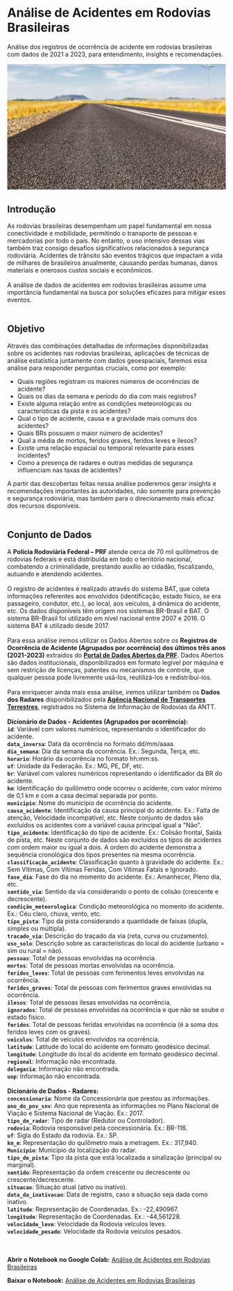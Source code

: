 # Análise de Acidentes em Rodovias Brasileiras
Análise dos registros de ocorrência de acidente em rodovias brasileiras com dados de 2021 a 2023, para entendimento, insights e recomendações. 

![imagem_estrada](https://github.com/wagnermoraesjr/Analise_de_Acidentes_em_Rodovias_Brasileiras/blob/main/foto-da-estrada-de-asfalto.jpg)

## **Introdução**

As rodovias brasileiras desempenham um papel fundamental em nossa conectividade e mobilidade, permitindo o transporte de pessoas e mercadorias por todo o país. No entanto, o uso intensivo dessas vias também traz consigo desafios significativos relacionados à segurança rodoviária. Acidentes de trânsito são eventos trágicos que impactam a vida de milhares de brasileiros anualmente, causando perdas humanas, danos materiais e onerosos custos sociais e econômicos.
<br><br>
A análise de dados de acidentes em rodovias brasileiras assume uma importância fundamental na busca por soluções eficazes para mitigar esses eventos.
<br><br>

## **Objetivo**

Através das combinações detalhadas de informações disponibilizadas sobre os acidentes nas rodovias brasileiras, aplicações de técnicas de análise estatística juntamente com dados geoespaciais, faremos essa análise para responder perguntas cruciais, como por exemplo:
- Quais regiões registram os maiores números de ocorrências de acidente?
- Quais os dias da semana e período do dia com mais registros?
- Existe alguma relação entre as condições meteorológicas ou caracteristicas da pista e os acidentes?
- Qual o tipo de acidente, causa e a gravidade mais comuns dos acidentes?
- Quais BRs possuem o maior número de acidentes?
- Qual a média de mortos, feridos graves, feridos leves e ilesos?
- Existe uma relação espacial ou temporal relevante para esses incidentes?
- Como a presença de radares e outras medidas de segurança influenciam nas taxas de acidentes?

A partir das descobertas feitas nessa análise poderemos gerar insights e recomendações importantes às autoridades, não somente para prevenção e segurança rodoviária, mas também para o direcionamento mais eficaz dos recursos disponíveis.
<br><br>

## **Conjunto de Dados**

A **Polícia Rodoviária Federal – PRF** atende cerca de 70 mil quilômetros de rodovias federais e está distribuída em todo o território nacional, combatendo a criminalidade, prestando auxílio ao cidadão, fiscalizando, autuando e atendendo acidentes.
<br><br>
O registro de acidentes é realizado através do sistema BAT, que coleta informações referentes aos envolvidos (identificação, estado físico, se era passageiro, condutor, etc.), ao local, aos veículos, à dinâmica do acidente, etc. Os dados disponíveis têm origem nos sistemas BR-Brasil e BAT. O sistema BR-Brasil foi utilizado em nível nacional entre 2007 e 2016. O sistema BAT é utilizado desde 2017.
<br><br>
Para essa análise iremos utilizar os Dados Abertos sobre os **Registros de Ocorrência de Acidente (Agrupados por ocorrência) dos últimos três anos (2021-2023)** extraídos do **[Portal de Dados Abertos da PRF](https://www.gov.br/prf/pt-br/acesso-a-informacao/dados-abertos/dados-abertos-da-prf)**. Dados Abertos são dados institucionais, disponibilizados em formato legível por máquina e sem restrição de licenças, patentes ou mecanismos de controle, que qualquer pessoa pode livremente usá-los, reutilizá-los e redistribuí-los.
<br><br>
Para enriquecer ainda mais essa análise, iremos utilizar também os **Dados dos Radares** disponibilizados pela **[Agência Nacional de Transportes Terrestres](https://dados.gov.br/dados/conjuntos-dados/radar)**, registrados no Sistema de Informação de Rodovias da ANTT.
<br><br>
**Dicionário de Dados - Acidentes (Agrupados por ocorrência):**
<br>
**`id`**: Variável com valores numéricos, representando o identificador do acidente.
<br>
**`data_inversa`**: Data da ocorrência no formato dd/mm/aaaa.
<br>
**`dia_semana`**: Dia da semana da ocorrência. Ex.: Segunda, Terça, etc.
<br>
**`horario`**: Horário da ocorrência no formato hh:mm:ss.
<br>
**`uf`**: Unidade da Federação. Ex.: MG, PE, DF, etc.
<br>
**`br`**: Variável com valores numéricos representando o identificador da BR do acidente.
<br>
**`km`**: Identificação do quilômetro onde ocorreu o acidente, com valor mínimo de 0,1 km e com a casa decimal separada por ponto.
<br>
**`municipio`**: Nome do município de ocorrência do acidente.
<br>
**`causa_acidente`**: Identificação da causa principal do acidente. Ex.: Falta de atenção, Velocidade incompatível, etc. Neste conjunto de dados são excluídos os acidentes com a variável causa principal igual a "Não".
<br>
**`tipo_acidente`**: Identificação do tipo de acidente. Ex.: Colisão frontal, Saída de pista, etc. Neste conjunto de dados são excluídos os tipos de acidentes com ordem maior ou igual a dois. A ordem do acidente demonstra a sequência cronológica dos tipos presentes na mesma ocorrência.
<br>
**`classificação_acidente`**: Classificação quanto à gravidade do acidente. Ex.: Sem Vítimas, Com Vítimas Feridas, Com Vítimas Fatais e Ignorado.
<br>
**`fase_dia`**: Fase do dia no momento do acidente. Ex.: Amanhecer, Pleno dia, etc.
<br>
**`sentido_via`**: Sentido da via considerando o ponto de colisão (crescente e decrescente).
<br>
**`condição_meteorologica`**: Condição meteorológica no momento do acidente. Ex.: Céu claro, chuva, vento, etc.
<br>
**`tipo_pista`**: Tipo da pista considerando a quantidade de faixas (dupla, simples ou múltipla).
<br>
**`tracado_via`**: Descrição do traçado da via (reta, curva ou cruzamento).
<br>
**`uso_solo`**: Descrição sobre as características do local do acidente (urbano = sim ou rural = não).
<br>
**`pessoas`**: Total de pessoas envolvidas na ocorrência.
<br>
**`mortos`**: Total de pessoas mortas envolvidas na ocorrência.
<br>
**`feridos_leves`**: Total de pessoas com ferimentos leves envolvidas na ocorrência.
<br>
**`feridos_graves`**: Total de pessoas com ferimentos graves envolvidas na ocorrência.
<br>
**`ilesos`**: Total de pessoas ilesas envolvidas na ocorrência.
<br>
**`ignorados`**: Total de pessoas envolvidas na ocorrência e que não se soube o estado físico.
<br>
**`feridos`**: Total de pessoas feridas envolvidas na ocorrência (é a soma dos feridos leves com os graves).
<br>
**`veiculos`**: Total de veículos envolvidos na ocorrência.
<br>
**`latitude`**: Latitude do local do acidente em formato geodésico decimal.
<br>
**`longitude`**: Longitude do local do acidente em formato geodésico decimal.
<br>
**`regional`**: Informação não encontrada.
<br>
**`delegacia`**: Informação não encontrada.
<br>
**`uop`**: Informação não encontrada.
<br><br>
**Dicionário de Dados - Radares:**
<br>
**`concessionaria`**: Nome da Concessionária que prestou as informações.
<br>
**`ano_do_pnv_snv`**: Ano que representa as informações no Plano Nacional de Viação e Sistema Nacional de Viação. Ex.: 2017.
<br>
**`tipo_de_radar`**: Tipo de radar (Redutor ou Controlador).
<br>
**`rodovia`**: Rodovia responsável pela concessionária. Ex.: BR-116.
<br>
**`uf`**: Sigla do Estado da rodovia. Ex.: SP.
<br>
**`km_m`**: Representação do quilômetro mais a metragem. Ex.: 317,940.
<br>
**`Município`**: Município da localização do radar.
<br>
**`tipo_de_pista`**: Tipo da pista que está localizada a sinalização (principal ou marginal).
<br>
**`sentido`**: Representação da ordem crescente ou decrescente ou crescente/decrescente.
<br>
**`situacao`**: Situação atual (ativo ou inativo).
<br>
**`data_da_inativacao`**: Data de registro, caso a situação seja dada como inativo.
<br>
**`latitude`**: Representação de Coordenadas. Ex.: -22,490967.
<br>
**`longitude`**: Representação de Coordenadas. Ex.: -44,561228.
<br>
**`velocidade_leve`**: Velocidade da Rodovia veículos leves.
<br>
**`velocidade_pesado`**: Velocidade da Rodovia veículos pesados.

<br><br>
**Abrir o Notebook no Google Colab:** [Análise de Acidentes em Rodovias Brasileiras](https://colab.research.google.com/drive/13DR7wKjoCGPBQF--fq1gpvcm7fgZZoHW?usp=drive_link)

**Baixar o Notebook:** [Análise de Acidentes em Rodovias Brasileiras](https://github.com/wagnermoraesjr/Analise_de_Acidentes_em_Rodovias_Brasileiras/blob/main/Projeto_Analise_de_Acidentes_em_Rodovias_Brasileiras_github.ipynb)
